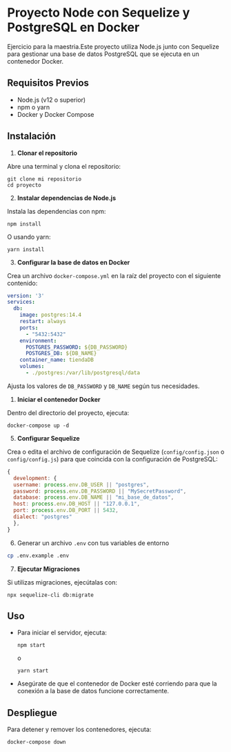 # Proyecto Node con Sequelize y PostgreSQL en Docker

Ejercicio para la maestria.Este proyecto utiliza Node.js junto con Sequelize para gestionar una base de datos PostgreSQL que se ejecuta en un contenedor Docker.

## Requisitos Previos

- Node.js (v12 o superior)
- npm o yarn
- Docker y Docker Compose

## Instalación

1. **Clonar el repositorio**

  Abre una terminal y clona el repositorio:
  ```
  git clone mi repositorio
  cd proyecto
  ```

2. **Instalar dependencias de Node.js**

  Instala las dependencias con npm:
  ```
  npm install
  ```
  O usando yarn:
  ```
  yarn install
  ```

3. **Configurar la base de datos en Docker**

  Crea un archivo `docker-compose.yml` en la raíz del proyecto con el siguiente contenido:

  ```yaml
  version: '3'
  services:
    db:
      image: postgres:14.4
      restart: always
      ports:
        - "5432:5432"
      environment: 
        POSTGRES_PASSWORD: ${DB_PASSWORD}
        POSTGRES_DB: ${DB_NAME}
      container_name: tiendaDB
      volumes:
        - ./postgres:/var/lib/postgresql/data
  ```

  Ajusta los valores de `DB_PASSWORD` y `DB_NAME` según tus necesidades.

1. **Iniciar el contenedor Docker**

  Dentro del directorio del proyecto, ejecuta:
  ```
  docker-compose up -d
  ```

5. **Configurar Sequelize**

  Crea o edita el archivo de configuración de Sequelize (`config/config.json` o `config/config.js`) para que coincida con la configuración de PostgreSQL:

  ```js
  {
    development: {
    username: process.env.DB_USER || "postgres",
    password: process.env.DB_PASSWORD || "MySecretPassword",
    database: process.env.DB_NAME || "mi_base_de_datos",
    host: process.env.DB_HOST || "127.0.0.1",
    port: process.env.DB_PORT || 5432,
    dialect: "postgres"
    },
  }
  ```

6. Generar un archivo  `.env` con tus variables de entorno
  ```bash
  cp .env.example .env
  ```

7. **Ejecutar Migraciones**

  Si utilizas migraciones, ejecútalas con:
  ```
  npx sequelize-cli db:migrate
  ```

## Uso

- Para iniciar el servidor, ejecuta:
  ```
  npm start
  ```
  o
  ```
  yarn start
  ```
  
- Asegúrate de que el contenedor de Docker esté corriendo para que la conexión a la base de datos funcione correctamente.

## Despliegue

Para detener y remover los contenedores, ejecuta:
```
docker-compose down
```

